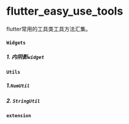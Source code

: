 # flutter_easy_use_tools

flutter常用的工具类工具方法汇集。

#### `Widgets`
##### 1. 内阴影`widget`

#### `Utils`
##### 1.`NumUtil`
##### 2. `StringUtil`

#### `extension`
